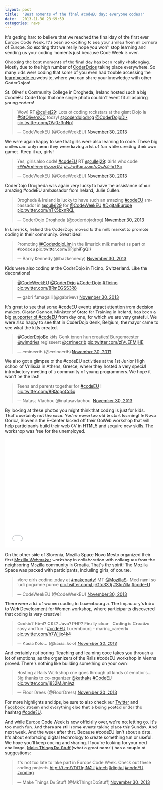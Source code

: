 ```yaml
---
layout: post
title:  "Best moments of the final #codeEU day: everyone codes!"
date:   2013-11-30 23:59:59
categories: news
---
```


It's getting hard to believe that we reached the final day of the first ever Europe Code Week. It's been so exciting to see your smiles from all corners of Europe. So exciting that we really hope you won't stop learning and sending us your coding moments just because Code Week is over. 

Choosing the best moments of the final day has been really challenging. Mostly due to the high number of [CoderDojos](http://coderdojo.com/) taking place everywhere. So many kids were coding that some of you even had trouble accessing the [learntocode.eu](http://learntocode.eu/) website, where you can share your knowledge with other CoderDojos!

St. Oliver's Community College in Drogheda, Ireland hosted such a big #codeEU CoderDojo that one single photo couldn't event fit all aspiring young coders!

<blockquote class="twitter-tweet" lang="en"><p>Wow! RT <a href="https://twitter.com/cullej29">@cullej29</a>: Lots of coding rockstars at the giant Dojo in <a href="https://twitter.com/StOliversCC">@StOliversCC</a> today! <a href="https://twitter.com/coderdojodrog">@coderdojodrog</a> <a href="https://twitter.com/CoderDojoDlk">@CoderDojoDlk</a> <a href="http://t.co/OVj0z3nNpf">pic.twitter.com/OVj0z3nNpf</a></p>&mdash; CodeWeekEU (@CodeWeekEU) <a href="https://twitter.com/CodeWeekEU/statuses/406765291625250816">November 30, 2013</a></blockquote>
<script async src="//platform.twitter.com/widgets.js" charset="utf-8"></script>

We were again happy to see that girls were also learning to code. These big smiles can only mean they were having a lot of fun while creating their own games. Keep it up, girls!

<blockquote class="twitter-tweet" lang="en"><p>Yes, girls also code! <a href="https://twitter.com/search?q=%23codeEU&amp;src=hash">#codeEU</a> RT <a href="https://twitter.com/cullej29">@cullej29</a>: Girls who code <a href="https://twitter.com/search?q=%23WeAreHere&amp;src=hash">#WeAreHere</a> <a href="https://twitter.com/search?q=%23codeEU&amp;src=hash">#codeEU</a> <a href="http://t.co/cOcAZHeTXn">pic.twitter.com/cOcAZHeTXn</a></p>&mdash; CodeWeekEU (@CodeWeekEU) <a href="https://twitter.com/CodeWeekEU/statuses/406766942893408256">November 30, 2013</a></blockquote>
<script async src="//platform.twitter.com/widgets.js" charset="utf-8"></script>

CoderDojo Drogheda was again very lucky to have the assistance of our amazing #codeEU ambassador from Ireland, Julie Cullen.

<blockquote class="twitter-tweet" lang="en"><p>Drogheda &amp; Ireland is lucky to have such an amazing <a href="https://twitter.com/search?q=%23codeEU&amp;src=hash">#codeEU</a> ambassador in <a href="https://twitter.com/cullej29">@cullej29</a> for <a href="https://twitter.com/CodeWeekEU">@CodeWeekEU</a> <a href="https://twitter.com/search?q=%23DigitalEurope&amp;src=hash">#DigitalEurope</a> <a href="http://t.co/nTK5bxnRQL">pic.twitter.com/nTK5bxnRQL</a></p>&mdash; CoderDojo Drogheda (@coderdojodrog) <a href="https://twitter.com/coderdojodrog/statuses/406813422211584000">November 30, 2013</a></blockquote>
<script async src="//platform.twitter.com/widgets.js" charset="utf-8"></script>

In Limerick, Ireland the CoderDojo moved to the milk market to promote coding in their community. Great idea! 

<blockquote class="twitter-tweet" lang="en"><p>Promoting <a href="https://twitter.com/CoderdojoLim">@CoderdojoLim</a> in the limerick milk market as part of <a href="https://twitter.com/search?q=%23codeeu&amp;src=hash">#codeeu</a>  <a href="http://t.co/6PjphiFgQK">pic.twitter.com/6PjphiFgQK</a></p>&mdash; Barry Kennedy (@bazkennedy) <a href="https://twitter.com/bazkennedy/statuses/406750191359098880">November 30, 2013</a></blockquote>
<script async src="//platform.twitter.com/widgets.js" charset="utf-8"></script>

Kids were also coding at the CoderDojo in Ticino, Switzerland. Like the decorations!

<blockquote class="twitter-tweet" lang="en"><p><a href="https://twitter.com/CodeWeekEU">@CodeWeekEU</a> <a href="https://twitter.com/CoderDojo">@CoderDojo</a> <a href="https://twitter.com/search?q=%23CoderDojo&amp;src=hash">#CoderDojo</a> <a href="https://twitter.com/search?q=%23Ticino&amp;src=hash">#Ticino</a> <a href="http://t.co/8RmEGSS3R8">pic.twitter.com/8RmEGSS3R8</a></p>&mdash; gabri fumagalli (@gabrivev) <a href="https://twitter.com/gabrivev/statuses/406730409519894528">November 30, 2013</a></blockquote>
<script async src="//platform.twitter.com/widgets.js" charset="utf-8"></script>

It's great to see that some #codeEU events attract attention from decision makers. Ciarán Cannon, Minister of State for Training in Ireland, has been a big [supporter of #codeEU](https://twitter.com/ciarancannon/status/406864590879084544) from day one, for which we are very grateful. We were also happy to see that in CoderDojo Genk, Belgium, the mayor came to see what the kids created.

<blockquote class="twitter-tweet" lang="en"><p><a href="https://twitter.com/CoderDojoBe">@CoderDojoBe</a> kids Genk tonen hun creaties! Burgemeester <a href="https://twitter.com/wimdries">@wimdries</a> regisseert <a href="https://twitter.com/cminecrib">@cminecrib</a> <a href="http://t.co/zIVuEFMjHE">pic.twitter.com/zIVuEFMjHE</a></p>&mdash; cminecrib (@cminecrib) <a href="https://twitter.com/cminecrib/statuses/406754764073213952">November 30, 2013</a></blockquote>
<script async src="//platform.twitter.com/widgets.js" charset="utf-8"></script>

We also got a glimpse of the #codeEU activities at the 1st Junior High school of Vrilissia in Athens, Greece, where they hosted a very special introductory meeting of a community of young programmers. We hope it won't be the last!

<blockquote class="twitter-tweet" lang="en"><p>Teens and parents together for <a href="https://twitter.com/search?q=%23codeEU&amp;src=hash">#codeEU</a> ! <a href="http://t.co/8RQcpoCd5x">pic.twitter.com/8RQcpoCd5x</a></p>&mdash; Natasa Vlachou (@natasavlachou) <a href="https://twitter.com/natasavlachou/statuses/406825990426742784">November 30, 2013</a></blockquote>
<script async src="//platform.twitter.com/widgets.js" charset="utf-8"></script>

By looking at these photos you might think that coding is just for kids. That's certainly not the case. You're never too old to start learning! In Nova Gorica, Slovenia the E-Center kicked off their GoWeb workshop that will help participants build their web CV in HTML5 and acquire new skills. The workshop was free for the unemployed.

<iframe width="480" height="360" src="//www.youtube.com/embed/Wx_N71Cw4BE?rel=0" frameborder="0" allowfullscreen></iframe>

On the other side of Slovenia, Mozilla Space Novo Mesto organized their first [Mozilla Webmaker](https://webmaker.org/) workshop in collaboration with colleagues from the neighboring Mozilla community in Croatia. That's the spirit! The Mozilla Space was packed with participants, including girls, of course.

<blockquote class="twitter-tweet" lang="en"><p>More girls coding today at <a href="https://twitter.com/search?q=%23makeparty&amp;src=hash">#makeparty</a>! MT <a href="https://twitter.com/MozillaSI">@MozillaSI</a>: Med nami so tudi pogumne punce  <a href="http://t.co/LjrGtc33dj">pic.twitter.com/LjrGtc33dj</a> <a href="https://twitter.com/search?q=%23SloZilla&amp;src=hash">#SloZilla</a> <a href="https://twitter.com/search?q=%23codeEU&amp;src=hash">#codeEU</a></p>&mdash; CodeWeekEU (@CodeWeekEU) <a href="https://twitter.com/CodeWeekEU/statuses/406776642867310592">November 30, 2013</a></blockquote>
<script async src="//platform.twitter.com/widgets.js" charset="utf-8"></script>

There were a lot of women coding in Luxembourg at The Impactory's Intro to Web Development for Women workshop, where participants discovered that coding is very creative!

<blockquote class="twitter-tweet" lang="en"><p>Cookie? Html? CSS? Java? PHP? Finally clear - Coding is Creative  easy and fun ! <a href="https://twitter.com/search?q=%23codeEU&amp;src=hash">#codeEU</a> Luxembourg - marina_careerlu <a href="http://t.co/h7Wjjjx4k4">pic.twitter.com/h7Wjjjx4k4</a></p>&mdash; Kasia Kolo... (@kasia_kolo) <a href="https://twitter.com/kasia_kolo/statuses/406860737395453952">November 30, 2013</a></blockquote>
<script async src="//platform.twitter.com/widgets.js" charset="utf-8"></script>

And certainly not boring. Teaching and learning code takes you through a lot of emotions, as the organizers of the Rails #codeEU workshop in Vienna proved. There's nothing like building something on your own!

<blockquote class="twitter-tweet" lang="en"><p>Hosting a Rails Workshop one goes through all kinds of emotions... Big thanks to co-organizer <a href="https://twitter.com/kathaka">@kathaka</a> <a href="https://twitter.com/search?q=%23CodeEU&amp;src=hash">#CodeEU</a> <a href="http://t.co/j8S2MJmIwz">pic.twitter.com/j8S2MJmIwz</a></p>&mdash; Floor Drees (@FloorDrees) <a href="https://twitter.com/FloorDrees/statuses/406799937532207106">November 30, 2013</a></blockquote>
<script async src="//platform.twitter.com/widgets.js" charset="utf-8"></script>

For more highlights and tips, be sure to also check our [Twitter](http://twitter.com/{{site.contact.twitter}}) and [Facebook](https://www.facebook.com/{{site.contact.facebook}}) stream and everything else that is being posted under the hashtag [#codeEU](https://twitter.com/search?q=%23codeEU&src=typd). 

And while Europe Code Week is now officially over, we're not letting go. It's too much fun. And there are still some events taking place this Sunday. And next week. And the week after that. Because #codeEU isn't about a date. It's about embracing digital technology to create something fun or useful. We hope you'll keep coding and sharing. If you're looking for your next challenge, [Make Things Do Stuff](http://makethingsdostuff.co.uk/) (what a great name!) has a couple of suggestions:

<blockquote class="twitter-tweet" lang="en"><p>It&#39;s not too late to take part in Europe Code Week. Check out these coding projects <a href="http://t.co/VDlTIqiNAU">http://t.co/VDlTIqiNAU</a> <a href="https://twitter.com/search?q=%23tech&amp;src=hash">#tech</a> <a href="https://twitter.com/search?q=%23digital&amp;src=hash">#digital</a> <a href="https://twitter.com/search?q=%23codeEU&amp;src=hash">#codeEU</a> <a href="https://twitter.com/search?q=%23coding&amp;src=hash">#coding</a></p>&mdash; Make Things Do Stuff (@MkThingsDoStuff) <a href="https://twitter.com/MkThingsDoStuff/statuses/406814966075781120">November 30, 2013</a></blockquote>
<script async src="//platform.twitter.com/widgets.js" charset="utf-8"></script>